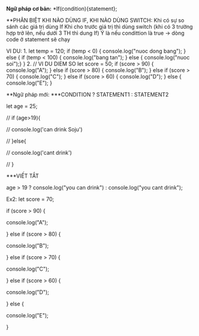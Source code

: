 **Ngữ pháp cơ bản:**
*If(condition){statement};

**PHÂN BIỆT KHI NÀO DÙNG IF, KHI NÀO DÙNG SWITCH:
Khi có sự so sánh các giá trị dùng If
Khi cho trước giá trị thì dùng switch (khi có 3 trường hợp trở lên, nếu dưới 3 TH thì dung If)
Ý là nếu condittion là true -> dòng code ở statement sẽ chạy

VI DU:
1. 
let temp = 120;
if (temp < 0) {
console.log("nuoc dong bang");
} 
else {
if (temp < 100) {
console.log("bang tan");
} 
else {
console.log("nuoc soi");}
}
2.
// VI DU DIEM SO
let score = 50;
if (score > 90) {
console.log("A");
} else if (score > 80) {
console.log("B");
} else if (score > 70) {
console.log("C");
} else if (score > 60) {
console.log("D");
} else {
console.log("E");
}

**Ngữ pháp mới:
***CONDITION ? STATEMENT1 : STATEMENT2

let age = 25;

// if (age>19){

// console.log('can drink Soju')

// }else{

// console.log('cant drink')

// }

***VIẾT TẮT

age > 19 ? console.log("you can drink") : console.log("you cant drink");

Ex2:
let score = 70;

if (score > 90) {

console.log("A");

} else if (score > 80) {

console.log("B");

} else if (score > 70) {

console.log("C");

} else if (score > 60) {

console.log("D");

} else {

console.log("E");

}
